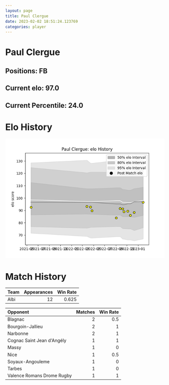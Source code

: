 ```yaml
---  
layout: page  
title: Paul Clergue  
date: 2023-02-02 18:51:24.123769  
categories: player  
---
```

# Paul Clergue

## Positions: FB

## Current elo: 97.0

## Current Percentile: 24.0

# Elo History


![elo history](history_PaulClergue.png)
# Match History


| Team   |   Appearances |   Win Rate |
|:-------|--------------:|-----------:|
| Albi   |            12 |      0.625 |

| Opponent                   |   Matches |   Win Rate |
|:---------------------------|----------:|-----------:|
| Blagnac                    |         2 |        0.5 |
| Bourgoin-Jallieu           |         2 |        1   |
| Narbonne                   |         2 |        1   |
| Cognac Saint Jean d'Angély |         1 |        1   |
| Massy                      |         1 |        0   |
| Nice                       |         1 |        0.5 |
| Soyaux-Angouleme           |         1 |        0   |
| Tarbes                     |         1 |        0   |
| Valence Romans Drome Rugby |         1 |        1   |